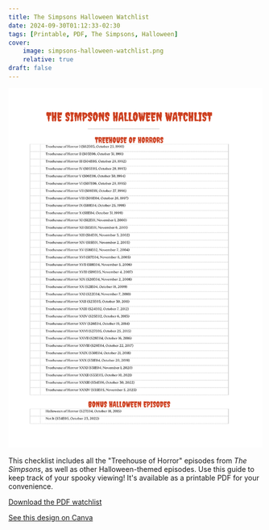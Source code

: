 ```yaml
---
title: The Simpsons Halloween Watchlist
date: 2024-09-30T01:12:33-02:30
tags: [Printable, PDF, The Simpsons, Halloween]
cover:
    image: simpsons-halloween-watchlist.png
    relative: true
draft: false
---
```


![The Simpsons Halloween Watchlist](simpsons-halloween-watchlist.png)

This checklist includes all the "Treehouse of Horror" episodes from *The Simpsons*, as well as other Halloween-themed episodes. Use this guide to keep track of your spooky viewing! It's available as a printable PDF for your convenience.

[Download the PDF watchlist](simpsons-halloween-watchlist.pdf)

[See this design on Canva](https://www.canva.com/design/DAGSKfxPAdQ/2510_PzLLbqe15Z3oUEOgA/view)